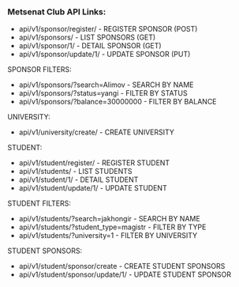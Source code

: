 ### Metsenat Club API Links:

* api/v1/sponsor/register/ - REGISTER SPONSOR (POST)
* api/v1/sponsors/ - LIST SPONSORS (GET)
* api/v1/sponsor/1/ - DETAIL SPONSOR (GET)
* api/v1/sponsor/update/1/ - UPDATE SPONSOR (PUT)

SPONSOR FILTERS:

* api/v1/sponsors/?search=Alimov - SEARCH BY NAME
* api/v1/sponsors/?status=yangi - FILTER BY STATUS
* api/v1/sponsors/?balance=30000000 - FILTER BY BALANCE

UNIVERSITY:

* api/v1/university/create/ - CREATE UNIVERSITY

STUDENT:

* api/v1/student/register/ - REGISTER STUDENT
* api/v1/students/ - LIST STUDENTS
* api/v1/student/1/ - DETAIL STUDENT
* api/v1/student/update/1/ - UPDATE STUDENT

STUDENT FILTERS:

* api/v1/students/?search=jakhongir - SEARCH BY NAME
* api/v1/students/?student_type=magistr - FILTER BY TYPE
* api/v1/students/?university=1 - FILTER BY UNIVERSITY

STUDENT SPONSORS:

* api/v1/student/sponsor/create - CREATE STUDENT SPONSORS
* api/v1/student/sponsor/update/1/ - UPDATE STUDENT SPONSOR